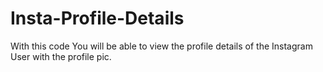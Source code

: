 # Insta-Profile-Details
With this code You will be able to view the profile details of the Instagram User with the profile pic.
